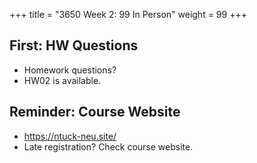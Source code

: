 +++
title = "3650 Week 2: 99 In Person"
weight = 99
+++

## First: HW Questions

 - Homework questions?
 - HW02 is available.

## Reminder: Course Website

 - https://ntuck-neu.site/
 - Late registration? Check course website.

